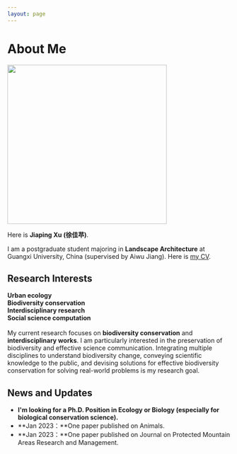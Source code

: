 ```yaml
---
layout: page
---
```


# About Me

<img src="https://MJiaping.github.io/images/p_photo.jpg" class="floatpic" width="360" height= auto>

Here is **Jiaping Xu (徐佳苹)**.

I am a postgraduate student majoring in **Landscape Architecture** at Guangxi University, China (supervised by Aiwu Jiang). 
Here is [my CV](https://MJiaping.github.io/mypaper/IP/CV_Jiaping.pdf).

## Research Interests

**Urban ecology**
<br/>
**Biodiversity conservation**
<br/>
**Interdisciplinary research**
<br/>
**Social science computation**
<br/>
<br/>
My current research focuses on **biodiversity conservation** and **interdisciplinary works**. I am particularly interested in the preservation of biodiversity and effective science communication. Integrating multiple disciplines to understand biodiversity change, conveying scientific knowledge to the public, and devising solutions for effective biodiversity conservation for solving real-world problems is my research goal.


## News and Updates

- **I'm looking for a Ph.D. Position in Ecology or Biology (especially for biological conservation science).**
- **Jan 2023：**One paper published on Animals.
- **Jan 2023：**One paper published on Journal on Protected Mountain Areas Research and Management.



